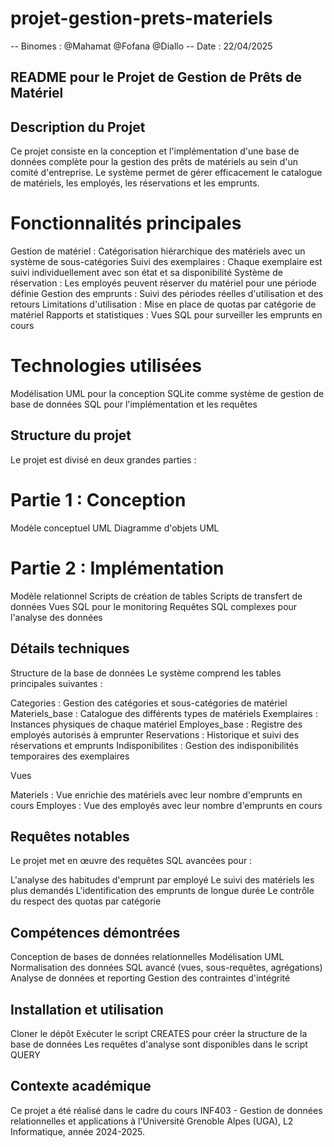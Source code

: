 # projet-gestion-prets-materiels

-- Binomes : @Mahamat        @Fofana         @Diallo
-- Date : 22/04/2025
## README pour le Projet de Gestion de Prêts de Matériel

## Description du Projet
Ce projet consiste en la conception et l'implémentation d'une base de données complète pour la gestion des prêts de matériels au sein d'un comité d'entreprise. Le système permet de gérer efficacement le catalogue de matériels, les employés, les réservations et les emprunts.

# Fonctionnalités principales

Gestion de matériel : Catégorisation hiérarchique des matériels avec un système de sous-catégories
Suivi des exemplaires : Chaque exemplaire est suivi individuellement avec son état et sa disponibilité
Système de réservation : Les employés peuvent réserver du matériel pour une période définie
Gestion des emprunts : Suivi des périodes réelles d'utilisation et des retours
Limitations d'utilisation : Mise en place de quotas par catégorie de matériel
Rapports et statistiques : Vues SQL pour surveiller les emprunts en cours

# Technologies utilisées

Modélisation UML pour la conception
SQLite comme système de gestion de base de données
SQL pour l'implémentation et les requêtes

## Structure du projet
Le projet est divisé en deux grandes parties :
# Partie 1 : Conception

Modèle conceptuel UML
Diagramme d'objets UML

# Partie 2 : Implémentation

Modèle relationnel
Scripts de création de tables
Scripts de transfert de données
Vues SQL pour le monitoring
Requêtes SQL complexes pour l'analyse des données

## Détails techniques
Structure de la base de données
Le système comprend les tables principales suivantes :

Categories : Gestion des catégories et sous-catégories de matériel
Materiels_base : Catalogue des différents types de matériels
Exemplaires : Instances physiques de chaque matériel
Employes_base : Registre des employés autorisés à emprunter
Reservations : Historique et suivi des réservations et emprunts
Indisponibilites : Gestion des indisponibilités temporaires des exemplaires

Vues

Materiels : Vue enrichie des matériels avec leur nombre d'emprunts en cours
Employes : Vue des employés avec leur nombre d'emprunts en cours

## Requêtes notables
Le projet met en œuvre des requêtes SQL avancées pour :

L'analyse des habitudes d'emprunt par employé
Le suivi des matériels les plus demandés
L'identification des emprunts de longue durée
Le contrôle du respect des quotas par catégorie

## Compétences démontrées

Conception de bases de données relationnelles
Modélisation UML
Normalisation des données
SQL avancé (vues, sous-requêtes, agrégations)
Analyse de données et reporting
Gestion des contraintes d'intégrité

## Installation et utilisation

Cloner le dépôt
Exécuter le script CREATES pour créer la structure de la base de données
Les requêtes d'analyse sont disponibles dans le script QUERY

## Contexte académique
Ce projet a été réalisé dans le cadre du cours INF403 - Gestion de données relationnelles et applications à l'Université Grenoble Alpes (UGA), L2 Informatique, année 2024-2025.
